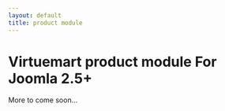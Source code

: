 ```yaml
---
layout: default
title: product module
---
```

Virtuemart product module For Joomla 2.5+
=============

More to come soon...
